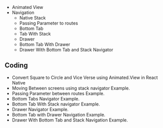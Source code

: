   - Animated View
  - Navigation
    - Native Stack
    - Passing Parameter to routes
    - Bottom Tab
    - Tab With Stack
    - Drawer
    - Bottom Tab With Drawer
    - Drawer With Bottom Tab and Stack Navigator
    
## Coding

  - Convert Square to Circle and Vice Verse using Animated.View in React Native
  - Moving Between screens using stack navigator Example.
  - Passing Parameter between routes Example.
  - Bottom Tabs Navigator Example.
  - Bottom Tab With Stack navigator Example.
  - Drawer Navigator Example.
  - Bottom Tab with Drawer Navigation Example.
  - Drawer With Bottom Tab and Stack Navigation Example.